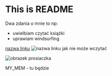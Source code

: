 # This is README

Dwa zdania o mnie to np:
- uwielbiam czytać książki
- uprawiam windsurfing

[nazwa linku](URL)
![nazwa linku jak nie może wczytać](URL)

![obrazek prosiaczka](https://www.kindpng.com/picc/m/241-2419767_happy-piglet-winnie-the-pooh-transparent-cartoons-piglet.png)

MY_MEM - tu będzie